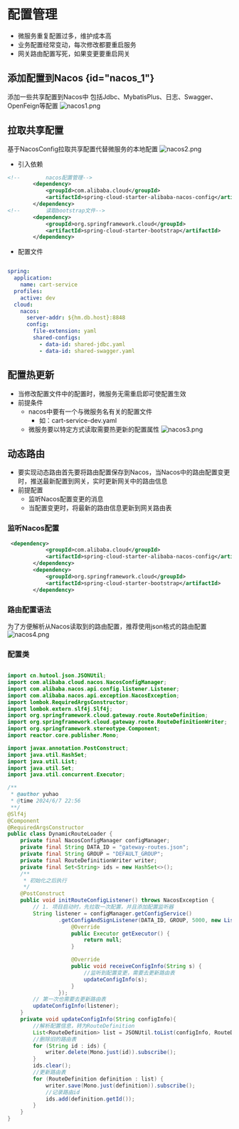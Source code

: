 # 配置管理
- 微服务重复配置过多，维护成本高
- 业务配置经常变动，每次修改都要重启服务
- 网关路由配置写死，如果变更要重启网关
## 添加配置到Nacos {id="nacos_1"}
添加一些共享配置到Nacos中 包括Jdbc、MybatisPlus、日志、Swagger、OpenFeign等配置
![nacos1.png](nacos1.png)
## 拉取共享配置
基于NacosConfig拉取共享配置代替微服务的本地配置
![nacos2.png](nacos2.png)
- 引入依赖
```xml
<!--        nacos配置管理-->
        <dependency>
            <groupId>com.alibaba.cloud</groupId>
            <artifactId>spring-cloud-starter-alibaba-nacos-config</artifactId>
        </dependency>
<!--        读取bootstrap文件-->
        <dependency>
            <groupId>org.springframework.cloud</groupId>
            <artifactId>spring-cloud-starter-bootstrap</artifactId>
        </dependency>
```
- 配置文件
```yaml

spring:
  application:
    name: cart-service
  profiles:
    active: dev
  cloud:
    nacos:
      server-addr: ${hm.db.host}:8848
      config:
        file-extension: yaml
        shared-configs: 
          - data-id: shared-jdbc.yaml
          - data-id: shared-swagger.yaml
```
## 配置热更新
- 当修改配置文件中的配置时，微服务无需重启即可使配置生效
- 前提条件
  - nacos中要有一个与微服务名有关的配置文件
    - 如：cart-service-dev.yaml
  - 微服务要以特定方式读取需要热更新的配置属性
  ![nacos3.png](nacos3.png)
## 动态路由
- 要实现动态路由首先要将路由配置保存到Nacos，当Nacos中的路由配置变更时，推送最新配置到网关，实时更新网关中的路由信息
- 前提配置
  - 监听Nacos配置变更的消息
  - 当配置变更时，将最新的路由信息更新到网关路由表
### 监听Nacos配置
```xml
 <dependency>
            <groupId>com.alibaba.cloud</groupId>
            <artifactId>spring-cloud-starter-alibaba-nacos-config</artifactId>
        </dependency>
        <dependency>
            <groupId>org.springframework.cloud</groupId>
            <artifactId>spring-cloud-starter-bootstrap</artifactId>
        </dependency>
```
### 路由配置语法
为了方便解析从Nacos读取到的路由配置，推荐使用json格式的路由配置
![nacos4.png](nacos4.png)
### 配置类
```Java

import cn.hutool.json.JSONUtil;
import com.alibaba.cloud.nacos.NacosConfigManager;
import com.alibaba.nacos.api.config.listener.Listener;
import com.alibaba.nacos.api.exception.NacosException;
import lombok.RequiredArgsConstructor;
import lombok.extern.slf4j.Slf4j;
import org.springframework.cloud.gateway.route.RouteDefinition;
import org.springframework.cloud.gateway.route.RouteDefinitionWriter;
import org.springframework.stereotype.Component;
import reactor.core.publisher.Mono;

import javax.annotation.PostConstruct;
import java.util.HashSet;
import java.util.List;
import java.util.Set;
import java.util.concurrent.Executor;

/**
 * @author yuhao
 * @time 2024/6/7 22:56
 **/
@Slf4j
@Component
@RequiredArgsConstructor
public class DynamicRouteLoader {
    private final NacosConfigManager configManager;
    private final String DATA_ID = "gateway-routes.json";
    private final String GROUP = "DEFAULT_GROUP";
    private final RouteDefinitionWriter writer;
    private final Set<String> ids = new HashSet<>();
    /**
     * 初始化之后执行
     */
    @PostConstruct
    public void initRouteConfigListener() throws NacosException {
        // 1. 项目启动时，先拉取一次配置，并且添加配置监听器
        String listener = configManager.getConfigService()
                .getConfigAndSignListener(DATA_ID, GROUP, 5000, new Listener() {
                    @Override
                    public Executor getExecutor() {
                        return null;
                    }

                    @Override
                    public void receiveConfigInfo(String s) {
                        //监听到配置变更，需要去更新路由表
                        updateConfigInfo(s);
                    }
                });
        // 第一次也需要去更新路由表
        updateConfigInfo(listener);
    }
    private void updateConfigInfo(String configInfo){
        //解析配置信息，转为RouteDefinition
        List<RouteDefinition> list = JSONUtil.toList(configInfo, RouteDefinition.class);
        //删除旧的路由表
        for (String id : ids) {
            writer.delete(Mono.just(id)).subscribe();
        }
        ids.clear();
        //更新路由表
        for (RouteDefinition definition : list) {
            writer.save(Mono.just(definition)).subscribe();
            //记录路由id
            ids.add(definition.getId());
        }
    }
}
```
